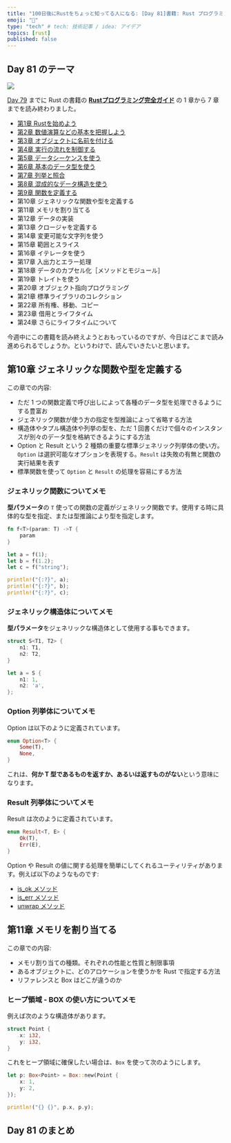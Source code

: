 ```yaml
---
title: "100日後にRustをちょっと知ってる人になる: [Day 81]書籍: Rust プログラミング完全ガイド その5"
emoji: "🦀"
type: "tech" # tech: 技術記事 / idea: アイデア
topics: [rust]
published: false
---
```

## Day 81 のテーマ

![](https://storage.googleapis.com/zenn-user-upload/942b1e806720-20221205.png)

[Day 79](https://zenn.dev/shinyay/articles/hello-rust-day079) までに Rust の書籍の **[Rustプログラミング完全ガイド](https://book.impress.co.jp/books/1121101129)** の 1 章から 7 章までを読み終わりました。

- [第1章 Rustを始めよう](https://zenn.dev/shinyay/articles/hello-rust-day076#%E7%AC%AC1%E7%AB%A0-rust%E3%82%92%E5%A7%8B%E3%82%81%E3%82%88%E3%81%86)
- [第2章 数値演算などの基本を把握しよう](https://zenn.dev/shinyay/articles/hello-rust-day076#%E7%AC%AC2%E7%AB%A0-%E6%95%B0%E5%80%A4%E6%BC%94%E7%AE%97%E3%81%AA%E3%81%A9%E3%81%AE%E5%9F%BA%E6%9C%AC%E3%82%92%E6%8A%8A%E6%8F%A1%E3%81%97%E3%82%88%E3%81%86)
- [第3章 オブジェクトに名前を付ける](https://zenn.dev/shinyay/articles/hello-rust-day076#%E7%AC%AC3%E7%AB%A0-%E3%82%AA%E3%83%96%E3%82%B8%E3%82%A7%E3%82%AF%E3%83%88%E3%81%AB%E5%90%8D%E5%89%8D%E3%82%92%E4%BB%98%E3%81%91%E3%82%8B)
- [第4章 実行の流れを制御する](https://zenn.dev/shinyay/articles/hello-rust-day078#%E7%AC%AC4%E7%AB%A0-%E5%AE%9F%E8%A1%8C%E3%81%AE%E6%B5%81%E3%82%8C%E3%82%92%E5%88%B6%E5%BE%A1%E3%81%99%E3%82%8B)
- [第5章 データシーケンスを使う](https://zenn.dev/shinyay/articles/hello-rust-day078#%E7%AC%AC5%E7%AB%A0-%E5%AE%9F%E8%A1%8C%E3%81%AE%E6%B5%81%E3%82%8C%E3%82%92%E5%88%B6%E5%BE%A1%E3%81%99%E3%82%8B)
- [第6章 基本のデータ型を使う](https://zenn.dev/shinyay/articles/hello-rust-day079#%E7%AC%AC6%E7%AB%A0-%E5%9F%BA%E6%9C%AC%E3%81%AE%E3%83%87%E3%83%BC%E3%82%BF%E5%9E%8B%E3%82%92%E4%BD%BF%E3%81%86)
- [第7章 列挙と照合](https://zenn.dev/shinyay/articles/hello-rust-day079#%E7%AC%AC7%E7%AB%A0-%E5%88%97%E6%8C%99%E3%81%A8%E7%85%A7%E5%90%88)
- [第8章 混成的なデータ構造を使う](https://zenn.dev/shinyay/articles/hello-rust-day080#%E7%AC%AC8%E7%AB%A0-%E6%B7%B7%E6%88%90%E7%9A%84%E3%81%AA%E3%83%87%E3%83%BC%E3%82%BF%E6%A7%8B%E9%80%A0%E3%82%92%E4%BD%BF%E3%81%86)
- [第9章 関数を定義する](https://zenn.dev/shinyay/articles/hello-rust-day080#%E7%AC%AC9%E7%AB%A0-%E9%96%A2%E6%95%B0%E3%82%92%E5%AE%9A%E7%BE%A9%E3%81%99%E3%82%8B)
- 第10章 ジェネリックな関数や型を定義する
- 第11章 メモリを割り当てる
- 第12章 データの実装
- 第13章 クロージャを定義する
- 第14章 変更可能な文字列を使う
- 第15章 範囲とスライス
- 第16章 イテレータを使う
- 第17章 入出力とエラー処理
- 第18章 データのカプセル化［メソッドとモジュール］
- 第19章 トレイトを使う
- 第20章 オブジェクト指向プログラミング
- 第21章 標準ライブラリのコレクション
- 第22章 所有権、移動、コピー
- 第23章 借用とライフタイム
- 第24章 さらにライフタイムについて

今週中にこの書籍を読み終えようとおもっているのですが、今日はどこまで読み進められるでしょうか。というわけで、読んでいきたいと思います。

## 第10章 ジェネリックな関数や型を定義する

この章での内容:

- ただ 1 つの関数定義で呼び出しによって各種のデータ型を処理できるようにする豊富お
- ジェネリック関数が使う方の指定を型推論によって省略する方法
- 構造体やタプル構造体や列挙の型を、ただ 1 回書くだけで個々のインスタンスが別々のデータ型を格納できるようにする方法
- Option と Result という 2 種類の重要な標準ジェネリック列挙体の使い方。`Option` は選択可能なオプションを表現する。`Result` は失敗の有無と関数の実行結果を表す
- 標準関数を使って `Option` と `Result` の処理を容易にする方法

### ジェネリック関数についてメモ

**型パラメータ**の `T` 使っての関数の定義がジェネリック関数です。使用する時に具体的な型を指定、または型推論により型を指定します。

```rust
fn f<T>(param: T) ->T {
    param
}

let a = f(1);
let b = f(1.2);
let c = f("string");

println!("{:?}", a);
println!("{:?}", b);
println!("{:?}", c);
```

### ジェネリック構造体についてメモ

**型パラメータ**をジェネリックな構造体として使用する事もできます。

```rust
struct S<T1, T2> {
    n1: T1,
    n2: T2,
}

let a = S {
    n1: 1,
    n2: 'a',
};
```

### Option<T> 列挙体についてメモ

Option<T> は以下のように定義されています。

```rust
enum Option<T> {
    Some(T),
    None,
}
```

これは、**何か T 型であるものを返すか、あるいは返すものがない**という意味になります。

### Result<T> 列挙体についてメモ

Result<T> は次のように定義されています。

```rust
enum Result<T, E> {
    Ok(T),
    Err(E),
}
```

Option や Result の値に関する処理を簡単にしてくれるユーティリティがあります。例えば以下のようなものです:

- [is_ok メソッド](https://doc.rust-lang.org/std/result/enum.Result.html#method.is_ok)
- [is_err メソッド](https://doc.rust-lang.org/std/result/enum.Result.html#method.is_err)
- [unwrap メソッド](https://doc.rust-lang.org/std/result/enum.Result.html#method.unwrap)

## 第11章 メモリを割り当てる

この章での内容:

- メモリ割り当ての種類。それぞれの性能と性質と制限事項
- あるオブジェクトに、どのアロケーションを使うかを Rust で指定する方法
- リファレンスと Box はどこが違うのか

### ヒープ領域 - BOX の使い方についてメモ

例えば次のような構造体があります。

```rust
struct Point {
    x: i32,
    y: i32,
}
```

これをヒープ領域に確保したい場合は、`Box` を使って次のようにします。

```rust
let p: Box<Point> = Box::new(Point {
    x: 1,
    y: 2,
});
```

```rust
println!("{} {}", p.x, p.y);
```

## Day 81 のまとめ

